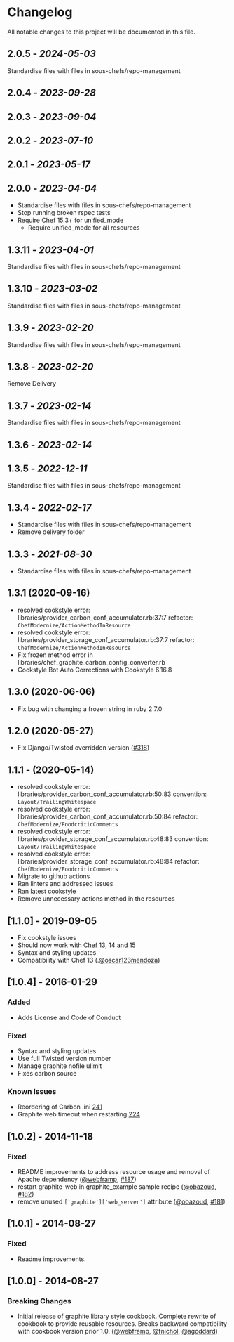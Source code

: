 # Changelog

All notable changes to this project will be documented in this file.

## 2.0.5 - *2024-05-03*

Standardise files with files in sous-chefs/repo-management

## 2.0.4 - *2023-09-28*

## 2.0.3 - *2023-09-04*

## 2.0.2 - *2023-07-10*

## 2.0.1 - *2023-05-17*

## 2.0.0 - *2023-04-04*

- Standardise files with files in sous-chefs/repo-management
- Stop running broken rspec tests
- Require Chef 15.3+ for unified_mode
  - Require unified_mode for all resources

## 1.3.11 - *2023-04-01*

Standardise files with files in sous-chefs/repo-management

## 1.3.10 - *2023-03-02*

Standardise files with files in sous-chefs/repo-management

## 1.3.9 - *2023-02-20*

Standardise files with files in sous-chefs/repo-management

## 1.3.8 - *2023-02-20*

Remove Delivery

## 1.3.7 - *2023-02-14*

Standardise files with files in sous-chefs/repo-management

## 1.3.6 - *2023-02-14*

## 1.3.5 - *2022-12-11*

Standardise files with files in sous-chefs/repo-management

## 1.3.4 - *2022-02-17*

- Standardise files with files in sous-chefs/repo-management
- Remove delivery folder

## 1.3.3 - *2021-08-30*

- Standardise files with files in sous-chefs/repo-management

## 1.3.1 (2020-09-16)

- resolved cookstyle error: libraries/provider_carbon_conf_accumulator.rb:37:7 refactor: `ChefModernize/ActionMethodInResource`
- resolved cookstyle error: libraries/provider_storage_conf_accumulator.rb:37:7 refactor: `ChefModernize/ActionMethodInResource`
- Fix frozen method error in libraries/chef_graphite_carbon_config_converter.rb
- Cookstyle Bot Auto Corrections with Cookstyle 6.16.8

## 1.3.0 (2020-06-06)

- Fix bug with changing a frozen string in ruby 2.7.0

## 1.2.0 (2020-05-27)

- Fix Django/Twisted overridden version ([#318])

## 1.1.1 - (2020-05-14)

- resolved cookstyle error: libraries/provider_carbon_conf_accumulator.rb:50:83 convention: `Layout/TrailingWhitespace`
- resolved cookstyle error: libraries/provider_carbon_conf_accumulator.rb:50:84 refactor: `ChefModernize/FoodcriticComments`
- resolved cookstyle error: libraries/provider_storage_conf_accumulator.rb:48:83 convention: `Layout/TrailingWhitespace`
- resolved cookstyle error: libraries/provider_storage_conf_accumulator.rb:48:84 refactor: `ChefModernize/FoodcriticComments`
- Migrate to github actions
- Ran linters and addressed issues
- Ran latest cookstyle
- Remove unnecessary actions method in the resources

## [1.1.0] - 2019-09-05

- Fix cookstyle issues
- Should now work with Chef 13, 14 and 15
- Syntax and styling updates
- Compatibility with Chef 13 (.[@oscar123mendoza])

## [1.0.4] - 2016-01-29

### Added

- Adds License and Code of Conduct

### Fixed

- Syntax and styling updates
- Use full Twisted version number
- Manage graphite nofile ulimit
- Fixes carbon source

### Known Issues

- Reordering of Carbon .ini [241](https://github.com/sous-chefs/graphite/issues/241)
- Graphite web timeout when restarting [224](https://github.com/sous-chefs/graphite/issues/224)

## [1.0.2] - 2014-11-18

### Fixed

- README improvements to address resource usage and removal of Apache dependency ([@webframp], [#187])
- restart graphite-web in graphite_example sample recipe ([@obazoud], [#182])
- remove unused `['graphite']['web_server']` attribute ([@obazoud], [#181])

## [1.0.1] - 2014-08-27

### Fixed

- Readme improvements.

## [1.0.0] - 2014-08-27

### Breaking Changes

- Initial release of graphite library style cookbook. Complete rewrite of cookbook to provide reusable resources. Breaks backward compatibility with cookbook version prior 1.0\. ([@webframp], [@fnichol], [@agoddard])

<!-- - The following link definition list is generated by PimpMyChangelog - -->

[#318]: https://github.com/sous-chefs/graphite/issues/318
[#181]: https://github.com/sous-chefs/graphite/issues/181
[#182]: https://github.com/sous-chefs/graphite/issues/182
[#187]: https://github.com/sous-chefs/graphite/issues/187
[@agoddard]: https://github.com/agoddard
[@fnichol]: https://github.com/fnichol
[@obazoud]: https://github.com/obazoud
[@webframp]: https://github.com/webframp
[@oscar123mendoza]: https://github.com/oscar123mendoza
